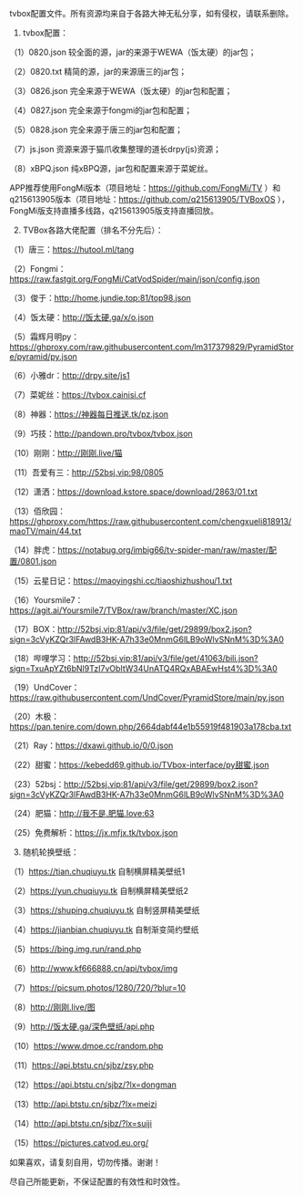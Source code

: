 tvbox配置文件。所有资源均来自于各路大神无私分享，如有侵权，请联系删除。
1. tvbox配置：

（1）0820.json  较全面的源，jar的来源于WEWA（饭太硬）的jar包；

（2）0820.txt  精简的源，jar的来源唐三的jar包；

（3）0826.json  完全来源于WEWA（饭太硬）的jar包和配置；

（4）0827.json  完全来源于fongmi的jar包和配置；

（5）0828.json  完全来源于唐三的jar包和配置；

（7）js.json  资源来源于猫爪收集整理的道长drpy(js)资源；

（8）xBPQ.json  纯xBPQ源，jar包和配置来源于菜妮丝。

APP推荐使用FongMi版本（项目地址：https://github.com/FongMi/TV ）和q215613905版本（项目地址：https://github.com/q215613905/TVBoxOS ），FongMi版支持直播多线路，q215613905版支持直播回放。

2. TVBox各路大佬配置（排名不分先后）：

（1）唐三：https://hutool.ml/tang

（2）Fongmi：https://raw.fastgit.org/FongMi/CatVodSpider/main/json/config.json

（3）俊于：http://home.jundie.top:81/top98.json

（4）饭太硬：http://饭太硬.ga/x/o.json

（5）霜辉月明py：https://ghproxy.com/raw.githubusercontent.com/lm317379829/PyramidStore/pyramid/py.json

（6）小雅dr：http://drpy.site/js1

（7）菜妮丝：https://tvbox.cainisi.cf

（8）神器：https://神器每日推送.tk/pz.json

（9）巧技：http://pandown.pro/tvbox/tvbox.json

（10）刚刚：http://刚刚.live/猫

（11）吾爱有三：http://52bsj.vip:98/0805

（12）潇洒：https://download.kstore.space/download/2863/01.txt

（13）佰欣园：https://ghproxy.com/https://raw.githubusercontent.com/chengxueli818913/maoTV/main/44.txt

（14）胖虎：https://notabug.org/imbig66/tv-spider-man/raw/master/配置/0801.json

（15）云星日记：https://maoyingshi.cc/tiaoshizhushou/1.txt

（16）Yoursmile7：https://agit.ai/Yoursmile7/TVBox/raw/branch/master/XC.json

（17）BOX：http://52bsj.vip:81/api/v3/file/get/29899/box2.json?sign=3cVyKZQr3lFAwdB3HK-A7h33e0MnmG6lLB9oWlvSNnM%3D%3A0

（18）哔哩学习：http://52bsj.vip:81/api/v3/file/get/41063/bili.json?sign=TxuApYZt6bNl9TzI7vObItW34UnATQ4RQxABAEwHst4%3D%3A0

（19）UndCover：https://raw.githubusercontent.com/UndCover/PyramidStore/main/py.json

（20）木极：https://pan.tenire.com/down.php/2664dabf44e1b55919f481903a178cba.txt  

（21）Ray：https://dxawi.github.io/0/0.json

（22）甜蜜：https://kebedd69.github.io/TVbox-interface/py甜蜜.json

（23）52bsj：http://52bsj.vip:81/api/v3/file/get/29899/box2.json?sign=3cVyKZQr3lFAwdB3HK-A7h33e0MnmG6lLB9oWlvSNnM%3D%3A0

（24）肥猫：http://我不是.肥猫.love:63

（25）免费解析：https://jx.mfjx.tk/tvbox.json

3. 随机轮换壁纸：

（1）https://tian.chuqiuyu.tk  自制横屏精美壁纸1

（2）https://yun.chuqiuyu.tk  自制横屏精美壁纸2

（3）https://shuping.chuqiuyu.tk  自制竖屏精美壁纸

（4）https://jianbian.chuqiuyu.tk  自制渐变简约壁纸

（5）https://bing.img.run/rand.php

（6）http://www.kf666888.cn/api/tvbox/img

（7）https://picsum.photos/1280/720/?blur=10

（8）http://刚刚.live/图 

（9）http://饭太硬.ga/深色壁纸/api.php

（10）https://www.dmoe.cc/random.php

（11）https://api.btstu.cn/sjbz/zsy.php

（12）https://api.btstu.cn/sjbz/?lx=dongman

（13）http://api.btstu.cn/sjbz/?lx=meizi

（14）http://api.btstu.cn/sjbz/?lx=suiji

（15）https://pictures.catvod.eu.org/

如果喜欢，请复刻自用，切勿传播。谢谢！

尽自己所能更新，不保证配置的有效性和时效性。

